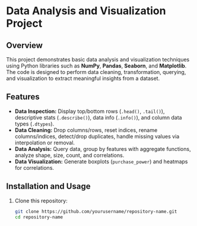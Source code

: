 # Data Analysis and Visualization Project

## Overview
This project demonstrates basic data analysis and visualization techniques using Python libraries such as **NumPy**, **Pandas**, **Seaborn**, and **Matplotlib**. The code is designed to perform data cleaning, transformation, querying, and visualization to extract meaningful insights from a dataset.

## Features
- **Data Inspection:** Display top/bottom rows (`.head()`, `.tail()`), descriptive stats (`.describe()`), data info (`.info()`), and column data types (`.dtypes`).
- **Data Cleaning:** Drop columns/rows, reset indices, rename columns/indices, detect/drop duplicates, handle missing values via interpolation or removal.
- **Data Analysis:** Query data, group by features with aggregate functions, analyze shape, size, count, and correlations.
- **Data Visualization:** Generate boxplots (`purchase_power`) and heatmaps for correlations.

## Installation and Usage
1. Clone this repository:
   ```bash
   git clone https://github.com/yourusername/repository-name.git
   cd repository-name
